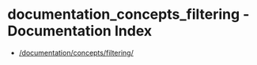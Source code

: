 # documentation_concepts_filtering - Documentation Index

- [/documentation/concepts/filtering/](./_documentation_concepts_filtering_.md)
